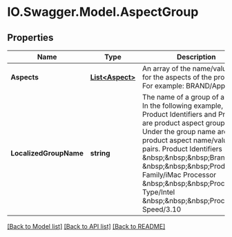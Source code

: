 # IO.Swagger.Model.AspectGroup
## Properties

Name | Type | Description | Notes
------------ | ------------- | ------------- | -------------
**Aspects** | [**List&lt;Aspect&gt;**](Aspect.md) | An array of the name/value pairs for the aspects of the product. For example: BRAND/Apple | [optional] 
**LocalizedGroupName** | **string** | The name of a group of aspects. In the following example, Product Identifiers and Process are product aspect group names. Under the group name are the product aspect name/value pairs. Product Identifiers &amp;nbsp;&amp;nbsp;&amp;nbsp;Brand/Apple &amp;nbsp;&amp;nbsp;&amp;nbsp;Product Family/iMac Processor &amp;nbsp;&amp;nbsp;&amp;nbsp;Processor Type/Intel &amp;nbsp;&amp;nbsp;&amp;nbsp;Processor Speed/3.10 | [optional] 

[[Back to Model list]](../README.md#documentation-for-models) [[Back to API list]](../README.md#documentation-for-api-endpoints) [[Back to README]](../README.md)

